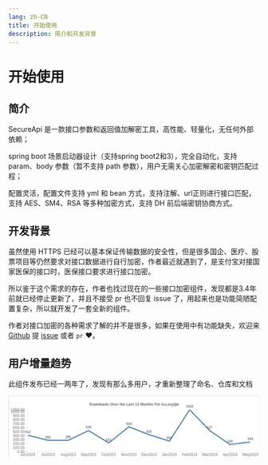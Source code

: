 ```yaml
---
lang: zh-CN
title: 开始使用
description: 简介和开发背景
---
```


# 开始使用

## 简介

SecureApi 是一款接口参数和返回值加解密工具，高性能、轻量化，无任何外部依赖；

spring boot 场景启动器设计（支持spring boot2和3），完全自动化，支持 param、body 参数（暂不支持 path 参数），用户无需关心加密解密和密钥匹配过程；

配置灵活，配置文件支持 yml 和 bean 方式，支持注解、url正则进行接口匹配，支持 AES、SM4、RSA 等多种加密方式，支持 DH 前后端密钥协商方式。

## 开发背景

虽然使用 HTTPS 已经可以基本保证传输数据的安全性，但是很多国企、医疗、股票项目等仍然要求对接口数据进行自行加密，作者最近就遇到了，是支付宝对接国家医保的接口时，医保接口要求进行接口加密。

所以鉴于这个需求的存在，作者也找过现在的一些接口加密组件，发现都是3.4年前就已经停止更新了，并且不接受 pr 也不回复 issue 了，用起来也是功能简陋配置复杂，所以就开发了一套全新的组件。

作者对接口加密的各种需求了解的并不是很多，如果在使用中有功能缺失，欢迎来 [Github] 提 [issue] 或者 `pr` ❤️。

## 用户增量趋势

此组件发布已经一两年了，发现有那么多用户，才重新整理了命名、仓库和文档

![组件maven下载量.jpg](assets/img/组件maven下载量.jpg)

[Github]: https://github.com/BubblingXuYijie/secure-api-spring-boot
[issue]: https://github.com/BubblingXuYijie/secure-api-spring-boot/issues?q=
